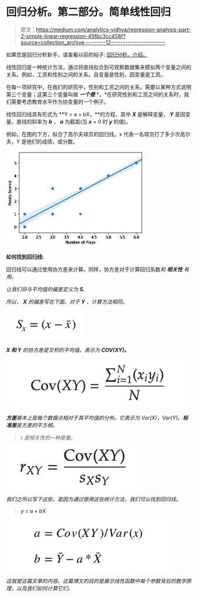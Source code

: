 # 回归分析。第二部分。简单线性回归

> 原文：<https://medium.com/analytics-vidhya/regression-analysis-part-2-simple-linear-regression-45fbc3cc458f?source=collection_archive---------12----------------------->

如果您是回归分析新手，请查看以前的帖子:
[回归分析。介绍。](/@aabdygaziev/regression-analysis-1db56288d8c9)

线性回归是一种统计方法，通过将直线拟合到可观察数据集来模拟两个变量之间的关系。例如，工资和性别之间的关系。自变量是性别，因变量是工资。

在每一项研究中，在我们的研究中，性别和工资之间的关系，需要以某种方式说明第三个变量；这第三个变量叫做 ***一个是*** *。*在研究性别和工资之间的关系时，我们需要考虑教育水平作为协变量的一个例子。

线性回归线具有形式为
**Y = a + bX，**的方程，其中 ***X*** 是解释变量， ***Y*** 是因变量。直线的斜率为 ***b*** ， ***a*** 为截距(当 ***x*** = 0 时 ***y*** 的值)。

例如，在图的下方，拟合了高尔夫球员的回归线。x 代表一名球员打了多少次高尔夫，Y 是他们的成绩，或分数。

![](img/108817d318d4665417d86e7339c47e85.png)

**如何找到回归线:**

回归线可以通过使用协方差来计算。同样，协方差对于计算回归系数*和 ***相关性*** 有用。*

*让我们将与平均值的偏差定义为 **S.***

*所以， **X** 的偏差写在下面。对于 **Y** ，计算方法相同。*

*![](img/1ada0f1aec2d50e38ae0b2b79f96efe2.png)*

***X 和 Y** 的协方差是叉积的平均值。表示为 **COV(XY)。***

*![](img/91765fb975d42980719afd43102342d0.png)*

***方差**基本上是每个数据点相对于其平均值的分布。它表示为 Var(X)，Var(Y)。**标准差**是方差的平方根。*

> *r 是相关性的一种度量。*

*![](img/bd844f48c9c914e198c13d73bf645bbe.png)*

*我们之所以写下这些，是因为通过使用这些统计方法，我们可以找到回归线。*

> ***y = a + bX***

*![](img/b17a856b5abb67ee9447f1d7434f2572.png)*

*这就是这篇文章的内容。这篇博文的目的是展示线性函数中每个参数背后的数学原理，以及我们如何计算它们。*